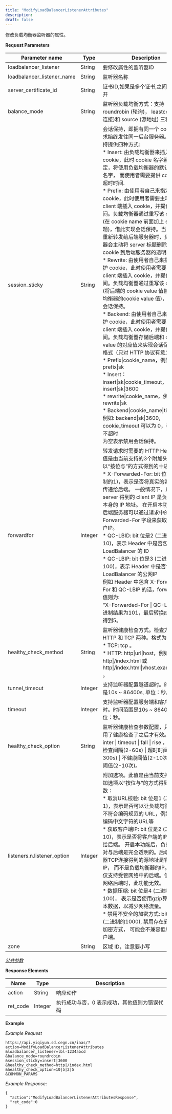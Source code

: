 ```yaml
---
title: "ModifyLoadBalancerListenerAttributes"
description: 
draft: false
---
```




修改负载均衡器监听器的属性。

**Request Parameters**

| Parameter name | Type | Description | Required |
| --- | --- | --- | --- |
| loadbalancer_listener | String | 要修改属性的监听器ID | Yes |
| loadbalancer_listener_name | String | 监听器名称 | No |
| server_certificate_id | String | 证书ID,如果是多个证书,之间用逗号隔开 | No |
| balance_mode | String | 监听器负载均衡方式：支持 roundrobin (轮询)， leastconn (最小连接)和 source (源地址) 三种。 | No |
| session_sticky | String | 会话保持，即拥有同一个 cookie 的请求始终发往同一后台服务器。会话保持提供四种方式:<br/>*   Insert: 由负载均衡器来插入cookie，此时 cookie 名字若用户指定，将使用负载均衡器的默认 cookie 名字， 而使用者需要提供 cookie 的超时时间.<br/>*   Prefix: 由使用者自己来指定并维护 cookie，此时使用者需要主动向 client 端插入 cookie，并提供过期时间。负载均衡器通过重写该 cookie (在 cookie name 前面加上 server 标题)，借此实现会话保持。当 request 重新转发给后端服务器时，负载均衡器会主动将 server 标题删除，来实现 cookie 到后端服务器的透明。<br/>*   Rewrite: 由使用者自己来指定并维护 cookie，此时使用者需要主动向 client 端插入 cookie，并提供过期时间。负载均衡器通过重写该 cookie (将后端的 cookie value 值替换成负载均衡器的cookie value 值)，借此实现会话保持。<br/>*   Backend: 由使用者自己来指定并维护 cookie，此时使用者需要主动向 client 端插入 cookie，并提供过期时间。负载均衡器存储后端和 cookie value 的对应值来实现会话保持。<br/>格式（只对 HTTP 协议有意义）：<br/>*   Prefix\|cookie_name，例如: prefix\|sk<br/>*   Insert：insert\|sk\|cookie_timeout，例如：insert\|sk\|3600<br/>*   rewrite\|cookie_name，例如: rewrite\|sk<br/>*  Backend\|cookie_name\|timeout，例如: backend\|sk\|3600, cookie_timeout 可以为 0，表示永远不超时<br/>为空表示禁用会话保持。 | No |
| forwardfor | Integer | 转发请求时需要的 HTTP Header。此值是由当前支持的3个附加头字段以“按位与”的方式得到的十进制数：<br/>*   X-Forwarded-For: bit 位是1 (二进制的1)，表示是否将真实的客户端IP传递给后端。 一般情况下，后端 server 得到的 client IP 是负载均衡器本身的 IP 地址。 在开启本功能之后，后端服务器可以通过请求中的 X-Forwarded-For 字段来获取真实的用户IP。<br/>*   QC-LBID: bit 位是2 (二进制的10)，表示 Header 中是否包含 LoadBalancer 的 ID<br/>*   QC-LBIP: bit 位是3 (二进制的100)，表示 Header 中是否包含 LoadBalancer 的公网IP<br/>例如 Header 中包含 X-Forwarded-For 和 QC-LBIP 的话，forwarfor 的值则为:<br/>“X-Forwarded-For \| QC-LBIP”，二进制结果为101，最后转换成十进制得到5。 | No |
| healthy_check_method | String | 监听器健康检查方式。检查方式有 HTTP 和 TCP 两种。格式为:<br/>*   TCP: tcp 。<br/>*   HTTP: http\|url\|host，例如 http\|/index.html 或 http\|/index.html\|vhost.example.com 。 | No |
| tunnel_timeout | Integer | 支持监听器配置隧道超时。时间范围是10s ~ 86400s, 单位：秒。 | No |
| timeout | Integer | 支持监听器配置服务端和客户端超时。时间范围是10s ~ 86400s, 单位：秒。 | No |
| healthy_check_option | String | 监听器健康检查参数配置，只有当启用了健康检查了之后才有效。格式为:<br/>inter \| timeout \| fall \| rise ，表示<br/>检查间隔(2-60s) \| 超时时间(5-300s) \| 不健康阈值(2-10次) \| 健康阈值(2-10次)。 | No |
| listeners.n.listener_option | Integer | 附加选项。此值是由当前支持的2个附加选项以“按位与”的方式得到的十进制数：<br/>*   取消URL校验: bit 位是1 (二进制的1)，表示是否可以让负载均衡器接受不符合编码规范的 URL，例如包含未编码中文字符的URL等<br/>*   获取客户端IP: bit 位是2 (二进制的10)，表示是否将客户端的IP直接传递给后端。 开启本功能后，负载均衡器对与后端是完全透明的。后端云服务器TCP连接得到的源地址是客户端的IP， 而不是负载均衡器的IP。注意：仅支持受管网络中的后端。使用基础网络后端时，此功能无效。<br/>*   数据压缩: bit 位是4 (二进制的100)， 表示是否使用gzip算法压缩文本数据，以减少网络流量。<br/>*   禁用不安全的加密方式: bit 位是8 (二进制的1000), 禁用存在安全隐患的加密方式， 可能会不兼容低版本的客户端。 | No |
| zone | String | 区域 ID，注意要小写 | Yes |

[_公共参数_](../../../parameters/)

**Response Elements**

| Name | Type | Description |
| --- | --- | --- |
| action | String | 响应动作 |
| ret_code | Integer | 执行成功与否，0 表示成功，其他值则为错误代码 |

**Example**

_Example Request_

```
https://api.yiqiyun.sd.cegn.cn/iaas/?action=ModifyLoadBalancerListenerAttributes
&loadbalancer_listener=lbl-1234abcd
&balance_mode=roundrobin
&session_sticky=insert|3600
&healthy_check_method=http|/index.html
&healthy_check_option=10|5|2|5
&COMMON_PARAMS
```

_Example Response_:

```
{
  "action":"ModifyLoadBalancerListenerAttributesResponse",
  "ret_code":0
}
```
